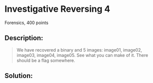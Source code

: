 # Investigative Reversing 4
Forensics, 400 points

## Description:
> We have recovered a binary and 5 images: image01, image02, image03, image04, image05. See what you can make of it. There should be a flag somewhere.


## Solution: 


